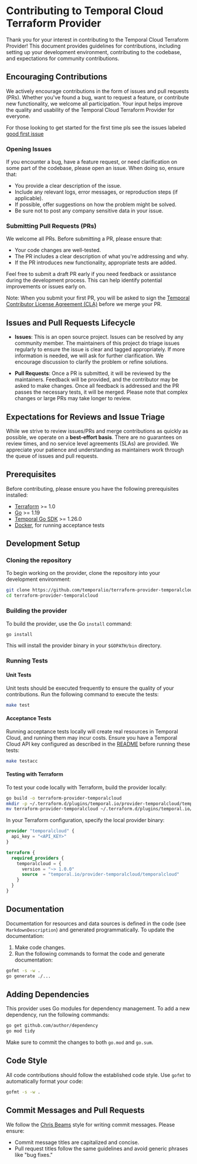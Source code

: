 # Contributing to Temporal Cloud Terraform Provider

Thank you for your interest in contributing to the Temporal Cloud Terraform Provider! This document provides guidelines for contributions, including setting up your development environment, contributing to the codebase, and expectations for community contributions.

## Encouraging Contributions

We actively encourage contributions in the form of issues and pull requests (PRs). Whether you've found a bug, want to request a feature, or contribute new functionality, we welcome all participation. Your input helps improve the quality and usability of the Temporal Cloud Terraform Provider for everyone.

For those looking to get started for the first time pls see the issues labeled [good first issue](https://github.com/temporalio/terraform-provider-temporalcloud/labels/good%20first%20issue) 

### Opening Issues

If you encounter a bug, have a feature request, or need clarification on some part of the codebase, please open an issue. When doing so, ensure that:

- You provide a clear description of the issue.
- Include any relevant logs, error messages, or reproduction steps (if applicable).
- If possible, offer suggestions on how the problem might be solved.
- Be sure not to post any company sensitive data in your issue. 

### Submitting Pull Requests (PRs)

We welcome all PRs. Before submitting a PR, please ensure that:

- Your code changes are well-tested.
- The PR includes a clear description of what you're addressing and why.
- If the PR introduces new functionality, appropriate tests are added.

Feel free to submit a draft PR early if you need feedback or assistance during the development process. This can help identify potential improvements or issues early on.

Note: When you submit your first PR, you will be asked to sign the [Temporal Contributor License Agreement (CLA)](https://gist.github.com/samarabbas/7dcd41eb1d847e12263cc961ccfdb197) before we merge your PR.

## Issues and Pull Requests Lifecycle

- **Issues**: This is an open source project. Issues can be resolved by any community member. The maintainers of this project do triage issues regularly to ensure the issue is clear and tagged appropriately. If more information is needed, we will ask for further clarification. We encourage discussion to clarify the problem or refine solutions. 
  
- **Pull Requests**: Once a PR is submitted, it will be reviewed by the maintainers. Feedback will be provided, and the contributor may be asked to make changes. Once all feedback is addressed and the PR passes the necessary tests, it will be merged. Please note that complex changes or large PRs may take longer to review.

## Expectations for Reviews and Issue Triage

While we strive to review issues/PRs and merge contributions as quickly as possible, we operate on a **best-effort basis**. There are no guarantees on review times, and no service level agreements (SLAs) are provided. We appreciate your patience and understanding as maintainers work through the queue of issues and pull requests.

## Prerequisites

Before contributing, please ensure you have the following prerequisites installed:

- [Terraform](https://developer.hashicorp.com/terraform/downloads) >= 1.0
- [Go](https://golang.org/doc/install) >= 1.19
- [Temporal Go SDK](https://github.com/temporalio/sdk-go) >= 1.26.0
- [Docker](https://docs.docker.com/get-docker/), for running acceptance tests

## Development Setup

### Cloning the repository

To begin working on the provider, clone the repository into your development environment:

```sh
git clone https://github.com/temporalio/terraform-provider-temporalcloud.git  
cd terraform-provider-temporalcloud
```

### Building the provider

To build the provider, use the Go `install` command:

```sh
go install
```

This will install the provider binary in your `$GOPATH/bin` directory.

### Running Tests

#### Unit Tests

Unit tests should be executed frequently to ensure the quality of your contributions. Run the following command to execute the tests:

```sh
make test
```

#### Acceptance Tests

Running acceptance tests locally will create real resources in Temporal Cloud, and running them may incur costs. Ensure you have a Temporal Cloud API key configured as described in the [README](https://registry.terraform.io/providers/temporalio/temporalcloud/latest/docs) before running these tests:

```sh
make testacc
```

#### Testing with Terraform

To test your code locally with Terraform, build the provider locally:

```sh
go build -o terraform-provider-temporalcloud  
mkdir -p ~/.terraform.d/plugins/temporal.io/provider-temporalcloud/temporalcloud/1.0.0/darwin_arm64/  
mv terraform-provider-temporalcloud ~/.terraform.d/plugins/temporal.io/provider-temporalcloud/temporalcloud/1.0.0/darwin_arm64/
```

In your Terraform configuration, specify the local provider binary:

```terraform
provider "temporalcloud" {  
  api_key = "<API_KEY>"  
}

terraform {  
  required_providers {  
    temporalcloud = {  
      version = "~> 1.0.0"  
      source  = "temporal.io/provider-temporalcloud/temporalcloud"  
    }  
  }  
}
```

## Documentation

Documentation for resources and data sources is defined in the code (see `MarkdownDescription`) and generated programmatically. To update the documentation:

1. Make code changes.
2. Run the following commands to format the code and generate documentation:

```sh
gofmt -s -w .  
go generate ./...
```

## Adding Dependencies

This provider uses Go modules for dependency management. To add a new dependency, run the following commands:

```sh
go get github.com/author/dependency  
go mod tidy
```

Make sure to commit the changes to both `go.mod` and `go.sum`.

## Code Style

All code contributions should follow the established code style. Use `gofmt` to automatically format your code:

```sh
gofmt -s -w .
```

## Commit Messages and Pull Requests

We follow the [Chris Beams](https://chris.beams.io/posts/git-commit/) style for writing commit messages. Please ensure:

- Commit message titles are capitalized and concise.
- Pull request titles follow the same guidelines and avoid generic phrases like "bug fixes."
